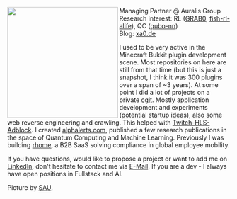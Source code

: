<p float="left">
  <img src='https://github.com/instance01/instance01/blob/master/pic.jpg' width='250' align="left">
  <p float="left">
 
  Managing Partner @ Auralis Group<br>
  Research interest: RL ([GRAB0](https://github.com/instance01/GRAB0), [fish-rl-alife](https://github.com/instance01/fish-rl-alife)), QC ([qubo-nn](https://github.com/instance01/qubo-nn))<br>
  Blog: [xa0.de](https://blog.xa0.de/list)<br>
  
  I used to be very active in the Minecraft Bukkit plugin development scene. Most repositories on here are still from that time (but this is just a snapshot, I think it was 300 plugins over a span of ~3 years). At some point I did a lot of projects on a private [cgit](https://pi.instancedev.com/cgit/). Mostly application development and experiments (potential startup ideas), also some web reverse engineering and crawling. This helped with [Twitch-HLS-Adblock](https://github.com/instance01/Twitch-HLS-AdBlock). I created [alphalerts.com](https://alphalerts.com/), published a few research publications in the space of Quantum Computing and Machine Learning. Previously I was building [rhome](https://www.rhome.world/), a B2B SaaS solving compliance in global employee mobility.
  
  If you have questions, would like to propose a project or want to add me on [LinkedIn](https://www.linkedin.com/in/daniel-ratke/), don't hesitate to contact me via [E-Mail](mailto:whodis@instancedev.com). If you are a dev - I always have open positions in Fullstack and AI.
  
  Picture by [SAU](https://twitter.com/bysau_/status/1281590003701813254).
  </p>
</p>
